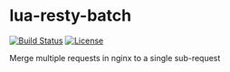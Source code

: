 # lua-resty-batch

[![Build Status][build-status]][travis]
[![License][license]](LICENSE)

Merge multiple requests in nginx to a single sub-request

[license]: https://img.shields.io/badge/License-MIT-brightgreen.png
[travis]: https://travis-ci.org/starius/lua-resty-batch
[build-status]: https://travis-ci.org/starius/lua-resty-batch.png
